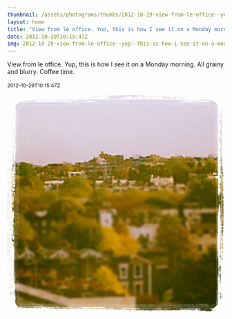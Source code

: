 ```yaml
---
thumbnail: /assets/photograms/thumbs/2012-10-29-view-from-le-office--yup--this-is-how-i-see-it-on-a-monday-morning--all-grainy-and-blurry--coffee-time-.jpg
layout: home
title: "View from le office. Yup, this is how I see it on a Monday morning. All grainy and blurry. Coffee time."
date: 2012-10-29T10:15:47Z
img: 2012-10-29-view-from-le-office--yup--this-is-how-i-see-it-on-a-monday-morning--all-grainy-and-blurry--coffee-time-.jpg
---
```


View from le office. Yup, this is how I see it on a Monday morning. All grainy and blurry. Coffee time.

<small>2012-10-29T10:15:47Z</small>

![View from le office. Yup, this is how I see it on a Monday morning. All grainy and blurry. Coffee time.](/assets/photograms/original/2012-10-29-view-from-le-office--yup--this-is-how-i-see-it-on-a-monday-morning--all-grainy-and-blurry--coffee-time-.jpg)
